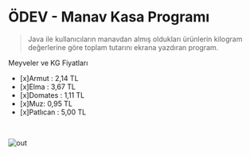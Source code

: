 # ÖDEV - Manav Kasa Programı

> Java ile kullanıcıların manavdan almış oldukları ürünlerin kilogram değerlerine göre toplam tutarını ekrana yazdıran program.
 
 Meyveler ve KG Fiyatları 
- [x]Armut : 2,14 TL
- [x]Elma : 3,67 TL
- [x]Domates : 1,11 TL
- [x]Muz: 0,95 TL
- [x]Patlıcan : 5,00 TL 
<br>

![out](https://user-images.githubusercontent.com/35347777/138575555-c972b1ed-64f4-4669-bbd8-9c622c5b3032.gif)

